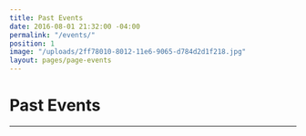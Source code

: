 ```yaml
---
title: Past Events
date: 2016-08-01 21:32:00 -04:00
permalink: "/events/"
position: 1
image: "/uploads/2ff78010-8012-11e6-9065-d784d2d1f218.jpg"
layout: pages/page-events
---
```


# Past Events

---
